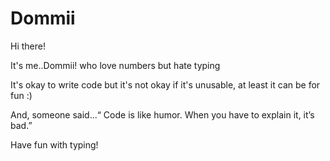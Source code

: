 # Dommii

Hi there!

It's me..Dommii! who love numbers but hate typing

It's okay to write code but it's not okay if it's unusable, at least it can be for fun :)

And,
someone said...“ Code is like humor. When you have to explain it, it’s bad.” 

Have fun with typing!
